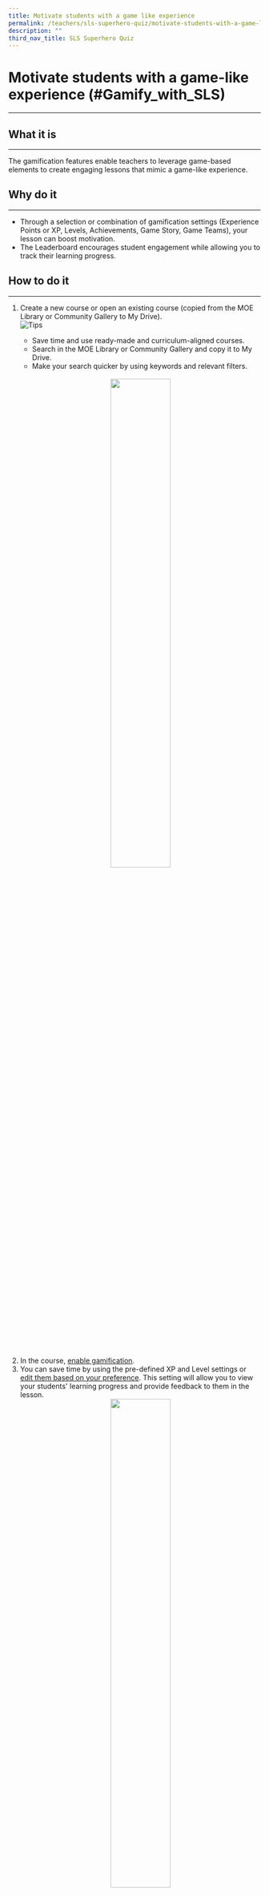 ```yaml
---
title: Motivate students with a game like experience
permalink: /teachers/sls-superhero-quiz/motivate-students-with-a-game-like-experience/
description: ""
third_nav_title: SLS Superhero Quiz
---
```

<h1 class="page-title">Motivate students with a game-like experience (#Gamify_with_SLS)</h1>
<hr>

  <h2>What it is</h2>
  <hr>
  <p>The gamification features enable teachers to leverage game-based elements to create engaging lessons that mimic a game-like experience.</p>
  
  <h2>Why do it</h2>
  <hr>
  <ul>
    <li>Through a selection or combination of gamification settings (Experience Points or XP, Levels, Achievements, Game Story, Game Teams), your lesson can boost motivation.</li>
    <li>The Leaderboard encourages student engagement while allowing you to track their learning progress.</li>
  </ul>
  
  <h2>How to do it</h2>
  <hr>
  <ol>
    <li>Create a new course or open an existing course (copied from the MOE Library or Community Gallery to My Drive).</li>
    

<img alt="Tips" src="../../assets/icons/indicative/32px/Bulb32.svg">
         <ul>
          <li>Save time and use ready-made and curriculum-aligned courses.</li>
          <li>Search in the MOE Library or Community Gallery and copy it to My Drive.</li>
          <li>Make your search quicker by using keywords and relevant filters.</li>
        </ul>
        <br>
        <div style="text-align:center;">
          <a target="_blank" href="../../media/images/UpdatedAssets/2Teacher/Gamify.png"> <img width="50%" src="../../media/images/UpdatedAssets/2Teacher/Gamify.png"></a>
        </div>
      
    
    
<li>In the course, <a target="_blank" href="https://www.learning.moe.edu.sg/sls/teachers/user-guide/vle/teacher/LessonManagement/ManageGamification.html">enable gamification</a>.</li>
    <li>You can save time by using the pre-defined XP and Level settings or <a target="_blank" href="https://www.learning.moe.edu.sg/sls/teachers/user-guide/vle/teacher/LessonManagement/ManageGamification.html">edit them based on your preference</a>. This setting will allow you to view your students' learning progress and provide feedback to them in the lesson.</li>
    <div style="text-align:center;">
      <a target="_blank" href="../../media/images/UpdatedAssets/2Teacher/Gamify2.png"> <img width="50%" src="../../media/images/UpdatedAssets/2Teacher/Gamify2.png"></a>
    </div>
    <li>Add a Game Story if you would like to add a narrative to your lesson.</li>
    <div style="text-align:center;">
      <a target="_blank" href="../../media/images/UpdatedAssets/2Teacher/Gamify3.png"> <img width="50%" src="../../media/images/UpdatedAssets/2Teacher/Gamify3.png"></a>
    </div>
    <br>
    <div style="text-align:center;">
      <a target="_blank" href="../../media/images/UpdatedAssets/2Teacher/Gamify4.png"> <img width="50%" src="../../media/images/UpdatedAssets/2Teacher/Gamify4.png"></a>
    </div>
    <li>Ensure that students follow through the lesson attentively by <a target="_blank" href="https://www.learning.moe.edu.sg/sls/teachers/user-guide/vle/teacher/LessonManagement/CoursePlan.html">adding Prerequisites</a>. For example, students must complete Section A to progress to Section B.</li>
    <li>Complete the game experience by <a target="_blank" href="https://www.learning.moe.edu.sg/sls/teachers/user-guide/vle/teacher/LessonManagement/ManageGamification.html">adding Achievements</a>. For example, they could receive small Achievements while progressing through each Game Story and earn a final Achievement at the end of the lesson.</li>
    <div style="text-align:center;">
      <a target="_blank" href="../../media/images/UpdatedAssets/2Teacher/Gamify5.png"> <img width="50%" src="../../media/images/UpdatedAssets/2Teacher/Gamify5.png"></a>
    </div>
    <br>
    <div style="text-align:center;">
      <a target="_blank" href="../../media/images/UpdatedAssets/2Teacher/Gamify6.png"> <img width="50%" src="../../media/images/UpdatedAssets/2Teacher/Gamify6.png"></a>
    </div>
  </ol>


<div class="tips info">
  <div class="tips-header">
    <div class="sug-icon">
      <img alt="Tips" src="../../assets/icons/indicative/32px/Bulb32.svg">
    </div>
    <span class="tips-title">Tip!</span>
  </div>
  <div class="tips-content">
    <ul>
      <li>Ensure that your gamified lesson is running as intended by previewing the course as a student.</li>
      <li><a target="_blank" href="https://www.learning.moe.edu.sg/sls/teachers/user-guide/vle/teacher/LessonManagement/AddConditions.html">Need more inspiration</a> on how to create a smooth gamified lesson?</li>
    </ul>
  </div>
</div>
